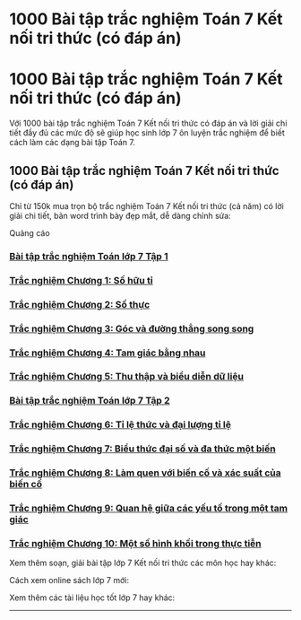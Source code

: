 # 1000 Bài tập trắc nghiệm Toán 7 Kết nối tri thức (có đáp án)

# 1000 Bài tập trắc nghiệm Toán 7 Kết nối tri thức (có đáp án)

Với 1000 bài tập trắc nghiệm Toán 7 Kết nối tri thức có đáp án và lời giải chi tiết đầy đủ các mức độ sẽ giúp học sinh lớp 7 ôn luyện trắc nghiệm để biết cách làm các dạng bài tập Toán 7.

## 1000 Bài tập trắc nghiệm Toán 7 Kết nối tri thức (có đáp án)

Chỉ từ 150k mua trọn bộ trắc nghiệm Toán 7 Kết nối tri thức (cả năm) có lời giải chi tiết, bản word trình bày đẹp mắt, dễ dàng chỉnh sửa:

Quảng cáo

### [**Bài tập trắc nghiệm Toán lớp 7 Tập 1**](https://vietjack.com/toan-7-kn/trac-nghiem-toan-lop-7-tap-1-ket-noi.jsp)

### [**Trắc nghiệm Chương 1: Số hữu tỉ**](https://vietjack.com/toan-7-kn/trac-nghiem-chuong-1-so-huu-ti.jsp)

### [**Trắc nghiệm Chương 2: Số thực**](https://vietjack.com/toan-7-kn/trac-nghiem-chuong-2-so-thuc.jsp)

### [**Trắc nghiệm Chương 3: Góc và đường thẳng song song**](https://vietjack.com/toan-7-kn/trac-nghiem-chuong-3-goc-va-duong-thang-song-song.jsp)

### [**Trắc nghiệm Chương 4: Tam giác bằng nhau**](https://vietjack.com/toan-7-kn/trac-nghiem-chuong-4-tam-giac-bang-nhau.jsp)

### [**Trắc nghiệm Chương 5: Thu thập và biểu diễn dữ liệu**](https://vietjack.com/toan-7-kn/trac-nghiem-chuong-5-thu-thap-va-bieu-dien-du-lieu.jsp)

### [**Bài tập trắc nghiệm Toán lớp 7 Tập 2**](https://vietjack.com/toan-7-kn/trac-nghiem-toan-lop-7-tap-2-ket-noi.jsp)

### [**Trắc nghiệm Chương 6: Tỉ lệ thức và đại lượng tỉ lệ**](https://vietjack.com/toan-7-kn/trac-nghiem-chuong-6-ti-le-thuc-va-dai-luong-ti-le.jsp)

### [**Trắc nghiệm Chương 7: Biểu thức đại số và đa thức một biến**](https://vietjack.com/toan-7-kn/trac-nghiem-chuong-7-bieu-thuc-dai-so-va-da-thuc-mot-bien.jsp)

### [**Trắc nghiệm Chương 8: Làm quen với biến cố và xác suất của biến cố**](https://vietjack.com/toan-7-kn/trac-nghiem-chuong-8-lam-quen-voi-bien-co-va-xac-suat.jsp)

### [**Trắc nghiệm Chương 9: Quan hệ giữa các yếu tố trong một tam giác**](https://vietjack.com/toan-7-kn/trac-nghiem-chuong-9-quan-he-giua-cac-yeu-to.jsp)

### [**Trắc nghiệm Chương 10: Một số hình khối trong thực tiễn**](https://vietjack.com/toan-7-kn/trac-nghiem-chuong-10-mot-so-hinh-khoi-trong-thuc-tien.jsp)

Xem thêm soạn, giải bài tập lớp 7 Kết nối tri thức các môn học hay khác:

Cách xem online sách lớp 7 mới:

Xem thêm các tài liệu học tốt lớp 7 hay khác:

* * *
